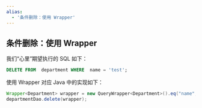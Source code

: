 ```yaml
---
alias: 
  - '条件删除：使用 Wrapper'
---
```


## 条件删除：使用 Wrapper

我们“心里”期望执行的 SQL 如下：

``` sql
DELETE FROM  department WHERE  name = 'test'; 
```

使用 Wrapper 对应 Java 中的实现如下：

```java
Wrapper<Department> wrapper = new QueryWrapper<Department>().eq("name", "test");
departmentDao.delete(wrapper);
```

